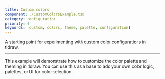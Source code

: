 ```yaml
---
title: Custom colors
component: ./CustomColorsExample.tsx
category: configuration
priority: 0
keywords: [custom, colors, theme, palette, configuration]
---
```


A starting point for experimenting with custom color configurations in tldraw.

---

This example will demonstrate how to customize the color palette and theming in tldraw. You can use this as a base to add your own color logic, palettes, or UI for color selection.

